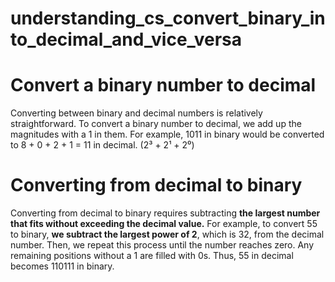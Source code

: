 # understanding_cs_convert_binary_into_decimal_and_vice_versa

# Convert a binary number to decimal
Converting between binary and decimal numbers is relatively straightforward. To convert a binary number to decimal, we add up the magnitudes with a 1 in them. For example, 1011 in binary would be converted to 8 + 0 + 2 + 1 = 11 in decimal. (2³ + 2¹ + 2⁰)

# Converting from decimal to binary
Converting from decimal to binary requires subtracting **the largest number that fits without exceeding the decimal value.** For example, to convert 55 to binary, **we subtract the largest power of 2**, which is 32, from the decimal number. Then, we repeat this process until the number reaches zero. Any remaining positions without a 1 are filled with 0s. Thus, 55 in decimal becomes 110111 in binary.
